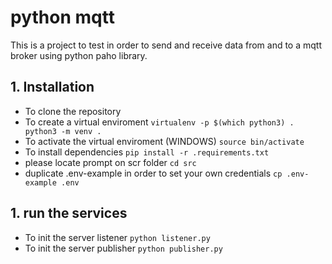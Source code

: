 # python mqtt  

This is a project to test in order to send and receive data from and to a mqtt broker using python paho library.

## 1.	Installation

-   To clone the repository 
-   To create a virtual enviroment
``` virtualenv -p $(which python3) . ```
``` python3 -m venv .```
-   To activate the virtual enviroment (WINDOWS)
``` source bin/activate ```
-   To install dependencies
``` pip install -r .requirements.txt ```
-   please locate prompt on scr folder
``` cd src ```
-   duplicate .env-example in order to set your own credentials
``` cp .env-example .env ```

## 1. run the services
-   To init the server listener
``` python listener.py ```
-   To init the server publisher
``` python publisher.py ```

